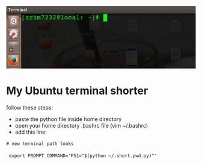 <p align="center"> <img src="image.png" /> </p>

# My Ubuntu terminal shorter
follow these steps:
- paste the python file inside home directory
- open your home directory .bashrc file (vim ~/.bashrc)
- add this line:

```
# new terminal path looks

 export PROMPT_COMMAND='PS1="$(python ~/.short.pwd.py)"' 
```

